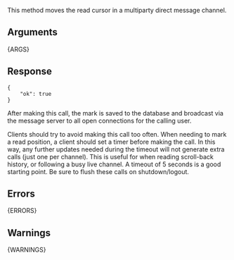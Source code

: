 
This method moves the read cursor in a multiparty direct message channel.


## Arguments

{ARGS}


## Response

	{
		"ok": true
	}

After making this call, the mark is saved to the database and broadcast via the message server to
all open connections for the calling user.

Clients should try to avoid making this call too often. When needing to mark a read position, a client
should set a timer before making the call. In this way, any further updates needed during the timeout
will not generate extra calls (just one per channel). This is useful for when reading scroll-back history,
or following a busy live channel. A timeout of 5 seconds is a good starting point. Be sure to flush these
calls on shutdown/logout.


## Errors

{ERRORS}

## Warnings

{WARNINGS}
